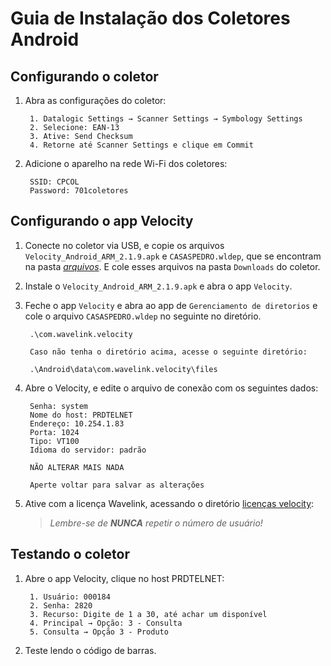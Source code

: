 # Guia de Instalação dos Coletores Android

## Configurando o coletor

1. Abra as configurações do coletor: 
		
		1. Datalogic Settings → Scanner Settings → Symbology Settings
		2. Selecione: EAN-13
		3. Ative: Send Checksum
		4. Retorne até Scanner Settings e clique em Commit

2. Adicione o aparelho na rede Wi-Fi dos coletores:
	
		SSID: CPCOL
		Password: 701coletores

## Configurando o app Velocity

1. Conecte no coletor via USB, e copie os arquivos `Velocity_Android_ARM_2.1.9.apk` e `CASASPEDRO.wldep`, que se encontram na pasta [*arquivos*](https://github.com/cpglaucio/help/tree/main/coletor_android/arquivos). E cole esses arquivos na pasta `Downloads` do coletor.

2. Instale o `Velocity_Android_ARM_2.1.9.apk` e abra o app `Velocity`.

3. Feche o app `Velocity` e abra ao app de `Gerenciamento de diretorios` e cole o arquivo `CASASPEDRO.wldep` no seguinte no diretório.

		.\com.wavelink.velocity
		
		Caso não tenha o diretório acima, acesse o seguinte diretório:

		.\Android\data\com.wavelink.velocity\files

4. Abre o Velocity, e edite o arquivo de conexão com os seguintes dados:
		
		Senha: system
		Nome do host: PRDTELNET
		Endereço: 10.254.1.83
		Porta: 1024
		Tipo: VT100
		Idioma do servidor: padrão

		NÃO ALTERAR MAIS NADA

		Aperte voltar para salvar as alterações

5. Ative com a licença Wavelink, acessando o diretório [licenças velocity](https://github.com/cpglaucio/help/tree/main/coletor_android/licencas_velocity):

	> *Lembre-se de **NUNCA** repetir o número de usuário!*

## Testando o coletor
1. Abre o app Velocity, clique no host PRDTELNET:
		
		1. Usuário: 000184
		2. Senha: 2820
		3. Recurso: Digite de 1 a 30, até achar um disponível
		4. Principal → Opção: 3 - Consulta 
		5. Consulta → Opção 3 - Produto

2. Teste lendo o código de barras.
